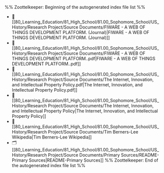 %% Zoottelkeeper: Beginning of the autogenerated index file list  %%
- 📄 [[80_Learning_Education/81_High_School/81.00_Sophomore_School/US_History/Research Project/Source Documents/FIWARE - A WEB OF THINGS DEVELOPMENT PLATFORM. (Journal)|FIWARE - A WEB OF THINGS DEVELOPMENT PLATFORM. (Journal)]]
- 📄 [[80_Learning_Education/81_High_School/81.00_Sophomore_School/US_History/Research Project/Source Documents/FIWARE - A WEB OF THINGS DEVELOPMENT PLATFORM..pdf|FIWARE - A WEB OF THINGS DEVELOPMENT PLATFORM..pdf]]
- 📄 [[80_Learning_Education/81_High_School/81.00_Sophomore_School/US_History/Research Project/Source Documents/The Internet, Innovation, and Intellectual Property Policy.pdf|The Internet, Innovation, and Intellectual Property Policy.pdf]]
- 📄 [[80_Learning_Education/81_High_School/81.00_Sophomore_School/US_History/Research Project/Source Documents/The Internet, Innovation, and Intellectual Property Policy|The Internet, Innovation, and Intellectual Property Policy]]
- 📄 [[80_Learning_Education/81_High_School/81.00_Sophomore_School/US_History/Research Project/Source Documents/Tim Berners-Lee Wikipedia|Tim Berners-Lee Wikipedia]]
- 🗂️ [[80_Learning_Education/81_High_School/81.00_Sophomore_School/US_History/Research Project/Source Documents/Primary Sources/README-Primary Sources|README-Primary Sources]]
%% Zoottelkeeper: End of the autogenerated index file list  %%
